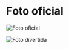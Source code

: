 # Foto oficial
![Foto oficial](https://github.com/KarenWon9/WRO-FI-Team-Spark/blob/main/t-photos/Foto%20oficial.jpg)

![Foto divertida](https://github.com/KarenWon9/WRO-FI-Team-Spark/blob/main/t-photos/Foto%20divertida.jpg)
